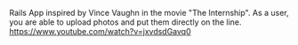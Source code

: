 Rails App inspired by Vince Vaughn in the movie "The Internship". As a user, you are able to upload photos and put them directly on the line. https://www.youtube.com/watch?v=jxvdsdGavq0
